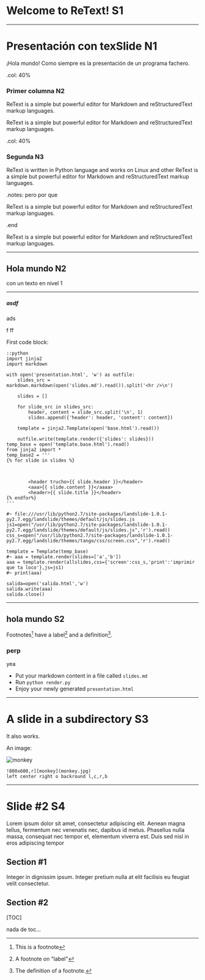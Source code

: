 Welcome to ReText! S1
=====================


-----

# Presentación con texSlide N1

¡Hola mundo! Como siempre es la presentación de un programa fachero.


.col: 40%

###  Primer columna N2 


ReText is a simple but powerful editor for Markdown and reStructuredText markup
languages. 

ReText is a simple but powerful editor for Markdown and reStructuredText markup
languages. 

.col: 40%

### Segunda N3


ReText is written in Python language and works on Linux and other
ReText is a simple but powerful editor for Markdown and reStructuredText markup
languages. 

.notes: pero por que

ReText is a simple but powerful editor for Markdown and reStructuredText markup
languages. 

.end

ReText is a simple but powerful editor for Markdown and reStructuredText markup
languages. 


-----


## Hola mundo N2

con un texto en nivel 1


-------

##### asdf

ads

f
ff

First code block:

    ::python
    import jinja2
    import markdown

    with open('presentation.html', 'w') as outfile:
        slides_src = markdown.markdown(open('slides.md').read()).split('<hr />\n')

        slides = []

        for slide_src in slides_src:
            header, content = slide_src.split('\n', 1)
            slides.append({'header': header, 'content': content})

        template = jinja2.Template(open('base.html').read())

        outfile.write(template.render({'slides': slides}))
	temp_base = open('template.base.html').read()
	from jinja2 import *
	temp_base2 = '''
	{% for slide in slides %}



			<header trucho>{{ slide.header }}</header>
			<aaa>{{ slide.content }}</aaaa>
			<header>{{ slide.title }}</header>
	{% endfor%}
	'''     

	#~ file:///usr/lib/python2.7/site-packages/landslide-1.0.1-py2.7.egg/landslide/themes/default/js/slides.js
	js1=open("/usr/lib/python2.7/site-packages/landslide-1.0.1-py2.7.egg/landslide/themes/default/js/slides.js",'r').read()
	css_s=open("/usr/lib/python2.7/site-packages/landslide-1.0.1-py2.7.egg/landslide/themes/tango/css/screen.css",'r').read()

	template = Template(temp_base)
	#~ aaa = template.render(slides=['a','b'])
	aaa = template.render(allslides,css={'screen':css_s,'print':'imprimir que ta loco'},js=js1)
	#~ print(aaa)

	salida=open('salida.html','w')
	salida.write(aaa)
	salida.close()



------




hola mundo S2 
-------------


Footnotes[^1] have a label[^label] and a definition[^!DEF].

### perp


yea

[^1]: This is a footnote
[^label]: A footnote on "label"
[^!DEF]: The definition of a footnote.

- Put your markdown content in a file called `slides.md`
- Run `python render.py`
- Enjoy your newly generated `presentation.html`    
	


------


A slide in a subdirectory S3 
=========================

It also works.

An image:

![monkey](monkey.jpg)


	!800x600,r][monkey](monkey.jpg)
	left center right o backround l,c,r,b



-------



Slide #2 S4
========

Lorem ipsum dolor sit amet, consectetur adipiscing elit. Aenean magna tellus,
fermentum nec venenatis nec, dapibus id metus. Phasellus nulla massa, consequat
nec tempor et, elementum viverra est. Duis sed nisl in eros adipiscing tempor

Section #1
----------

Integer in dignissim ipsum. Integer pretium nulla at elit facilisis eu feugiat
velit consectetur.

Section #2
----------

[TOC]

nada de toc...
